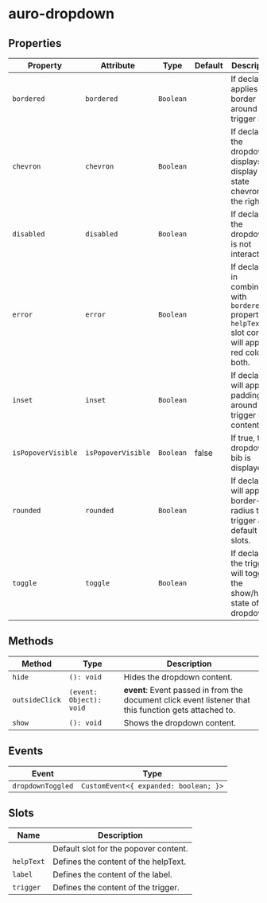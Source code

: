 # auro-dropdown

## Properties

| Property           | Attribute          | Type        | Default | Description                                      |
|--------------------|--------------------|-------------|---------|--------------------------------------------------|
| `bordered`         | `bordered`         | ` Boolean ` |         | If declared, applies a border around the trigger slot. |
| `chevron`          | `chevron`          | ` Boolean ` |         | If declared, the dropdown displays an display state chevron on the right. |
| `disabled`         | `disabled`         | ` Boolean ` |         | If declared, the dropdown is not interactive.    |
| `error`            | `error`            | ` Boolean ` |         | If declared in combination with `bordered` property or `helpText` slot content, will apply red color to both. |
| `inset`            | `inset`            | ` Boolean ` |         | If declared, will apply padding around trigger slot content. |
| `isPopoverVisible` | `isPopoverVisible` | ` Boolean ` | false   | If true, the dropdown bib is displayed.          |
| `rounded`          | `rounded`          | ` Boolean ` |         | If declared, will apply border-radius to trigger and default slots. |
| `toggle`           | `toggle`           | ` Boolean ` |         | If declared, the trigger will toggle the show/hide state of the dropdown. |

## Methods

| Method         | Type                    | Description                                      |
|----------------|-------------------------|--------------------------------------------------|
| `hide`         | `(): void`              | Hides the dropdown content.                      |
| `outsideClick` | `(event: Object): void` | **event**: Event passed in from the document click event listener that this function gets attached to. |
| `show`         | `(): void`              | Shows the dropdown content.                      |

## Events

| Event             | Type                                  |
|-------------------|---------------------------------------|
| `dropdownToggled` | `CustomEvent<{ expanded: boolean; }>` |

## Slots

| Name       | Description                           |
|------------|---------------------------------------|
|            | Default slot for the popover content. |
| `helpText` | Defines the content of the helpText.  |
| `label`    | Defines the content of the label.     |
| `trigger`  | Defines the content of the trigger.   |
